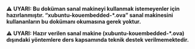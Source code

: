 :warning: **UYARI: Bu doküman sanal makineyi kullanmak istemeyenler için hazırlanmıştır. “xubuntu-kouembedded-*.ova”  sanal makinesini kullananların bu dokümanı okumasına gerek yoktur.**

:warning: **UYARI: Hazır verilen sanal makine (xubuntu-kouembedded-*.ova) dışındaki yöntemlere ders kapsamında teknik destek verilmemektedir.**





